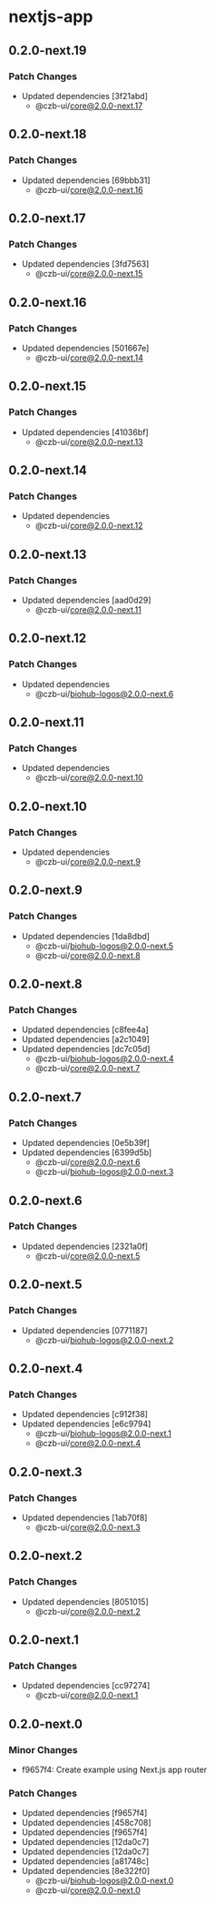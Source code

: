 # nextjs-app

## 0.2.0-next.19

### Patch Changes

- Updated dependencies [3f21abd]
  - @czb-ui/core@2.0.0-next.17

## 0.2.0-next.18

### Patch Changes

- Updated dependencies [69bbb31]
  - @czb-ui/core@2.0.0-next.16

## 0.2.0-next.17

### Patch Changes

- Updated dependencies [3fd7563]
  - @czb-ui/core@2.0.0-next.15

## 0.2.0-next.16

### Patch Changes

- Updated dependencies [501667e]
  - @czb-ui/core@2.0.0-next.14

## 0.2.0-next.15

### Patch Changes

- Updated dependencies [41036bf]
  - @czb-ui/core@2.0.0-next.13

## 0.2.0-next.14

### Patch Changes

- Updated dependencies
  - @czb-ui/core@2.0.0-next.12

## 0.2.0-next.13

### Patch Changes

- Updated dependencies [aad0d29]
  - @czb-ui/core@2.0.0-next.11

## 0.2.0-next.12

### Patch Changes

- Updated dependencies
  - @czb-ui/biohub-logos@2.0.0-next.6

## 0.2.0-next.11

### Patch Changes

- Updated dependencies
  - @czb-ui/core@2.0.0-next.10

## 0.2.0-next.10

### Patch Changes

- Updated dependencies
  - @czb-ui/core@2.0.0-next.9

## 0.2.0-next.9

### Patch Changes

- Updated dependencies [1da8dbd]
  - @czb-ui/biohub-logos@2.0.0-next.5
  - @czb-ui/core@2.0.0-next.8

## 0.2.0-next.8

### Patch Changes

- Updated dependencies [c8fee4a]
- Updated dependencies [a2c1049]
- Updated dependencies [dc7c05d]
  - @czb-ui/biohub-logos@2.0.0-next.4
  - @czb-ui/core@2.0.0-next.7

## 0.2.0-next.7

### Patch Changes

- Updated dependencies [0e5b39f]
- Updated dependencies [6399d5b]
  - @czb-ui/core@2.0.0-next.6
  - @czb-ui/biohub-logos@2.0.0-next.3

## 0.2.0-next.6

### Patch Changes

- Updated dependencies [2321a0f]
  - @czb-ui/core@2.0.0-next.5

## 0.2.0-next.5

### Patch Changes

- Updated dependencies [0771187]
  - @czb-ui/biohub-logos@2.0.0-next.2

## 0.2.0-next.4

### Patch Changes

- Updated dependencies [c912f38]
- Updated dependencies [e6c9794]
  - @czb-ui/biohub-logos@2.0.0-next.1
  - @czb-ui/core@2.0.0-next.4

## 0.2.0-next.3

### Patch Changes

- Updated dependencies [1ab70f8]
  - @czb-ui/core@2.0.0-next.3

## 0.2.0-next.2

### Patch Changes

- Updated dependencies [8051015]
  - @czb-ui/core@2.0.0-next.2

## 0.2.0-next.1

### Patch Changes

- Updated dependencies [cc97274]
  - @czb-ui/core@2.0.0-next.1

## 0.2.0-next.0

### Minor Changes

- f9657f4: Create example using Next.js app router

### Patch Changes

- Updated dependencies [f9657f4]
- Updated dependencies [458c708]
- Updated dependencies [f9657f4]
- Updated dependencies [12da0c7]
- Updated dependencies [12da0c7]
- Updated dependencies [a81748c]
- Updated dependencies [8e322f0]
  - @czb-ui/biohub-logos@2.0.0-next.0
  - @czb-ui/core@2.0.0-next.0
